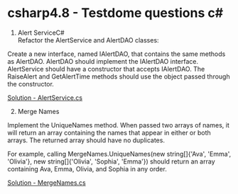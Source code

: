 # csharp4.8 - Testdome questions c# 


1. Alert ServiceC#  
Refactor the AlertService and AlertDAO classes:

Create a new interface, named IAlertDAO, that contains the same methods as AlertDAO.
AlertDAO should implement the IAlertDAO interface.
AlertService should have a constructor that accepts IAlertDAO.
The RaiseAlert and GetAlertTime methods should use the object passed through the constructor.


[Solution - AlertService.cs](https://github.com/ks7788/csharp4.8/blob/master/AlertService.cs)

2. Merge Names

Implement the UniqueNames method. When passed two arrays of names, it will return an array containing the names that appear in either or both arrays. The returned array should have no duplicates.

For example, calling MergeNames.UniqueNames(new string[]{'Ava', 'Emma', 'Olivia'}, new string[]{'Olivia', 'Sophia', 'Emma'}) should return an array containing Ava, Emma, Olivia, and Sophia in any order.

[Solution - MergeNames.cs](https://github.com/ks7788/csharp4.8/blob/master/MergeNames.cs)
